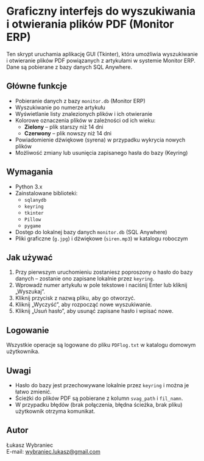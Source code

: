 # Graficzny interfejs do wyszukiwania i otwierania plików PDF (Monitor ERP)

Ten skrypt uruchamia aplikację GUI (Tkinter), która umożliwia wyszukiwanie i otwieranie plików PDF powiązanych z artykułami w systemie Monitor ERP. Dane są pobierane z bazy danych SQL Anywhere.

## Główne funkcje

- Pobieranie danych z bazy `monitor.db` (Monitor ERP)
- Wyszukiwanie po numerze artykułu
- Wyświetlanie listy znalezionych plików i ich otwieranie
- Kolorowe oznaczenia plików w zależności od ich wieku:
  - **Zielony** – plik starszy niż 14 dni
  - **Czerwony** – plik nowszy niż 14 dni
- Powiadomienie dźwiękowe (syrena) w przypadku wykrycia nowych plików
- Możliwość zmiany lub usunięcia zapisanego hasła do bazy (Keyring)

## Wymagania

- Python 3.x
- Zainstalowane biblioteki:
  - `sqlanydb`
  - `keyring`
  - `tkinter`
  - `Pillow`
  - `pygame`
- Dostęp do lokalnej bazy danych `monitor.db` (SQL Anywhere)
- Pliki graficzne (`g.jpg`) i dźwiękowe (`siren.mp3`) w katalogu roboczym

## Jak używać

1. Przy pierwszym uruchomieniu zostaniesz poproszony o hasło do bazy danych – zostanie ono zapisane lokalnie przez `keyring`.
2. Wprowadź numer artykułu w pole tekstowe i naciśnij Enter lub kliknij „Wyszukaj”.
3. Kliknij przycisk z nazwą pliku, aby go otworzyć.
4. Kliknij „Wyczyść”, aby rozpocząć nowe wyszukiwanie.
5. Kliknij „Usuń hasło”, aby usunąć zapisane hasło i wpisać nowe.

## Logowanie

Wszystkie operacje są logowane do pliku `PDFlog.txt` w katalogu domowym użytkownika.

## Uwagi

- Hasło do bazy jest przechowywane lokalnie przez `keyring` i można je łatwo zmienić.
- Ścieżki do plików PDF są pobierane z kolumn `svag_path` i `fil_namn`.
- W przypadku błędów (brak połączenia, błędna ścieżka, brak pliku) użytkownik otrzyma komunikat.

## Autor

Łukasz Wybraniec  
E-mail: wybraniec.lukasz@gmail.com

